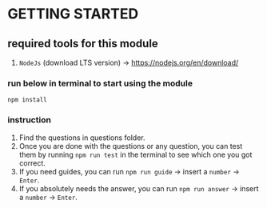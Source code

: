 # GETTING STARTED

## required tools for this module

1. `NodeJs` (download LTS version) -> https://nodejs.org/en/download/

### run below in terminal to start using the module

```
npm install
```

### instruction

1. Find the questions in questions folder.
2. Once you are done with the questions or any question, you can test them by running `npm run test` in the terminal to see which one you got correct.
3. If you need guides, you can run `npm run guide` -> insert a `number` -> `Enter`.
4. If you absolutely needs the answer, you can run `npm run answer` -> insert a `number` -> `Enter`.
